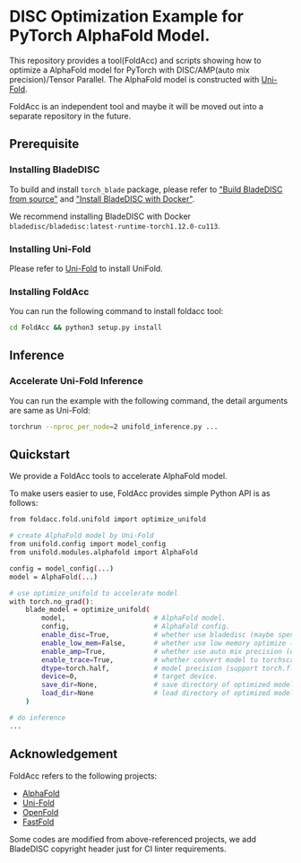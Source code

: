# DISC Optimization Example for PyTorch AlphaFold Model.

This repository provides a tool(FoldAcc) and scripts showing how to optimize a AlphaFold model for PyTorch with DISC/AMP(auto mix precision)/Tensor Parallel.
The AlphaFold model is constructed with [Uni-Fold](https://github.com/dptech-corp/Uni-Fold).

FoldAcc is an independent tool and maybe it will be moved out into a separate repository in the future.

## Prerequisite

### Installing BladeDISC

To build and install `torch_blade` package, please refer to
["Build BladeDISC from source"](https://github.com/alibaba/BladeDISC/blob/main/docs/build_from_source.md) and
["Install BladeDISC with Docker"](https://github.com/alibaba/BladeDISC/blob/main/docs/install_with_docker.md).

We recommend installing BladeDISC with Docker `bladedisc/bladedisc:latest-runtime-torch1.12.0-cu113`.

### Installing Uni-Fold

Please refer to [Uni-Fold](https://github.com/dptech-corp/Uni-Fold) to install UniFold.

### Installing FoldAcc

You can run the following command to install foldacc tool:

```bash
cd FoldAcc && python3 setup.py install
```

## Inference

### Accelerate Uni-Fold Inference

You can run the example with the following command, the detail arguments are same as Uni-Fold:

```bash
torchrun --nproc_per_node=2 unifold_inference.py ...
```

## Quickstart

We provide a FoldAcc tools to accelerate AlphaFold model.

To make users easier to use, FoldAcc provides simple Python API is as follows:

```bash
from foldacc.fold.unifold import optimize_unifold

# create AlphaFold model by Uni-Fold
from unifold.config import model_config
from unifold.modules.alphafold import AlphaFold

config = model_config(...)
model = AlphaFold(...)

# use optimize_unifold to accelerate model
with torch.no_grad():
    blade_model = optimize_unifold(
        model,                      # AlphaFold model.
        config,                     # AlphaFold config.
        enable_disc=True,           # whether use bladedisc (maybe spend two hours if open).
        enable_low_mem=False,       # whether use low memory optimize (for long sequence).
        enable_amp=True,            # whether use auto mix precision (only use for float16).
        enable_trace=True,          # whether convert model to torchscript.
        dtype=torch.half,           # model precision (support torch.float/torch.half/torch.bfloat16).
        device=0,                   # target device.
        save_dir=None,              # save directory of optimized model.
        load_dir=None               # load directory of optimized model.
    )

# do inference
...

```

## Acknowledgement

FoldAcc refers to the following projects:

- [AlphaFold](https://github.com/deepmind/alphafold)
- [Uni-Fold](https://github.com/dptech-corp/Uni-Fold)
- [OpenFold](https://github.com/aqlaboratory/openfold)
- [FastFold](https://github.com/hpcaitech/FastFold)

Some codes are modified from above-referenced projects, we add BladeDISC copyright header just for CI linter requirements.